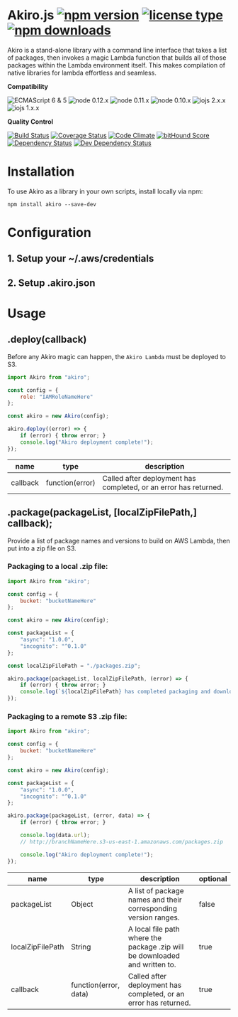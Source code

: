# Akiro.js [![npm version](https://img.shields.io/npm/v/akiro.svg)](https://www.npmjs.com/package/akiro) [![license type](https://img.shields.io/npm/l/akiro.svg)](https://github.com/FreeAllMedia/akiro.git/blob/master/LICENSE) [![npm downloads](https://img.shields.io/npm/dm/akiro.svg)](https://www.npmjs.com/package/akiro)

Akiro is a stand-alone library with a command line interface that takes a list of packages, then invokes a magic Lambda function that builds all of those packages within the Lambda environment itself. This makes compilation of native libraries for lambda effortless and seamless.

**Compatibility**

![ECMAScript 6 & 5](https://img.shields.io/badge/ECMAScript-6%20/%205-red.svg) ![node 0.12.x](https://img.shields.io/badge/node-0.12.x-brightgreen.svg) ![node 0.11.x](https://img.shields.io/badge/node-0.11.x-brightgreen.svg) ![node 0.10.x](https://img.shields.io/badge/node-0.10.x-brightgreen.svg) ![iojs 2.x.x](https://img.shields.io/badge/iojs-2.x.x-brightgreen.svg) ![iojs 1.x.x](https://img.shields.io/badge/iojs-1.x.x-brightgreen.svg)

**Quality Control**

[![Build Status](https://travis-ci.org/FreeAllMedia/akiro.png?branch=master)](https://travis-ci.org/FreeAllMedia/akiro) [![Coverage Status](https://coveralls.io/repos/FreeAllMedia/akiro/badge.svg)](https://coveralls.io/r/FreeAllMedia/akiro) [![Code Climate](https://codeclimate.com/github/FreeAllMedia/akiro/badges/gpa.svg)](https://codeclimate.com/github/FreeAllMedia/akiro)  [![bitHound Score](https://www.bithound.io/github/FreeAllMedia/akiro/badges/score.svg)](https://www.bithound.io/github/FreeAllMedia/akiro)  [![Dependency Status](https://david-dm.org/FreeAllMedia/akiro.png?theme=shields.io)](https://david-dm.org/FreeAllMedia/akiro?theme=shields.io) [![Dev Dependency Status](https://david-dm.org/FreeAllMedia/akiro/dev-status.svg)](https://david-dm.org/FreeAllMedia/akiro?theme=shields.io#info=devDependencies)

# Installation

To use Akiro as a library in your own scripts, install locally via npm:

``` shell
npm install akiro --save-dev
```

# Configuration

## 1. Setup your ~/.aws/credentials

## 2. Setup .akiro.json

# Usage

## .deploy(callback)

Before any Akiro magic can happen, the `Akiro Lambda` must be deployed to S3.

``` javascript
import Akiro from "akiro";

const config = {
	role: "IAMRoleNameHere"
};

const akiro = new Akiro(config);

akiro.deploy((error) => {
	if (error) { throw error; }
	console.log("Akiro deployment complete!");
});
```

|name|type|description|
|-|-|-|
|callback|function(error)|Called after deployment has completed, or an error has returned.|

## .package(packageList, [localZipFilePath,] callback);

Provide a list of package names and versions to build on AWS Lambda, then put into a zip file on S3.

### Packaging to a local .zip file:

``` javascript
import Akiro from "akiro";

const config = {
	bucket: "bucketNameHere"
};

const akiro = new Akiro(config);

const packageList = {
	"async": "1.0.0",
	"incognito": "^0.1.0"
};

const localZipFilePath = "./packages.zip";

akiro.package(packageList, localZipFilePath, (error) => {
	if (error) { throw error; }
	console.log(`${localZipFilePath} has completed packaging and downloading.`);
});
```

### Packaging to a remote S3 .zip file:

``` javascript
import Akiro from "akiro";

const config = {
	bucket: "bucketNameHere"
};

const akiro = new Akiro(config);

const packageList = {
	"async": "1.0.0",
	"incognito": "^0.1.0"
};

akiro.package(packageList, (error, data) => {
	if (error) { throw error; }

	console.log(data.url);
	// http://branchNameHere.s3-us-east-1.amazonaws.com/packages.zip

	console.log("Akiro deployment complete!");
});
```

|name|type|description|optional|
|-|-|-|-|
|packageList|Object|A list of package names and their corresponding version ranges.|false|
|localZipFilePath|String|A local file path where the package .zip will be downloaded and written to.|true|
|callback|function(error, data)|Called after deployment has completed, or an error has returned.|true|
